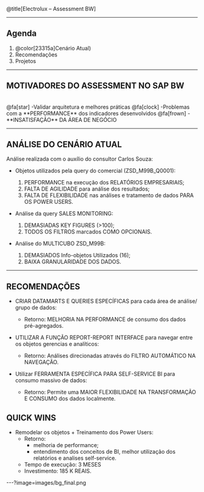 @title[Electrolux – Assessment BW]


---

## Agenda
1. @color[23315a]Cenário Atual)
2. Recomendações
3. Projetos

---

## MOTIVADORES DO ASSESSMENT NO SAP BW
<br>
@fa[star]
-Validar arquitetura e melhores práticas
@fa[clock]
-Problemas com a **PERFORMANCE** dos indicadores desenvolvidos
@fa[frown]
- **INSATISFAÇÃO** DA ÁREA DE NEGÓCIO
<br>

---

## ANÁLISE DO CENÁRIO ATUAL

Análise realizada com o auxílio do consultor Carlos Souza:
- Objetos utilizados pela query do comercial (ZSD_M99B_Q0001):
	1. PERFORMANCE na execução dos RELATÓRIOS EMPRESARIAIS;
	2. FALTA DE AGILIDADE para análise dos resultados;
	3. FALTA DE FLEXIBILIDADE nas análises e tratamento de dados PARA OS POWER USERS.

- Análise da query SALES MONITORING:
	1. DEMASIADAS KEY FIGURES (>100);
	2. TODOS OS FILTROS marcados COMO OPCIONAIS.

- Análise do MULTICUBO ZSD_M99B:
	1. DEMASIADOS Info-objetos Utilizados (16);
	2. BAIXA GRANULARIDADE DOS DADOS.
	
---

## RECOMENDAÇÕES

- CRIAR DATAMARTS E QUERIES ESPECÍFICAS para cada área de análise/ grupo de dados:
	- Retorno: MELHORIA NA PERFORMANCE de consumo dos dados pré-agregados.

- UTILIZAR A FUNÇÃO REPORT-REPORT INTERFACE para navegar entre os objetos gerencias e analíticos:
	- Retorno: Análises direcionadas através do FILTRO AUTOMÁTICO NA NAVEGAÇÃO.

- Utilizar FERRAMENTA ESPECÍFICA PARA SELF-SERVICE BI para consumo massivo de dados:
	- Retorno: Permite uma MAIOR FLEXIBILIDADE NA TRANSFORMAÇÃO E CONSUMO dos dados localmente.
	
## QUICK WINS

- Remodelar os objetos + Treinamento dos Power Users:
	- Retorno: 
		- melhoria de performance;
		- entendimento dos conceitos de BI, melhor utilização dos relatórios e analises self-service.
	- Tempo de execução: 3 MESES
	- Investimento: 185 K REAIS. 
	
	
		
---?image=images/bg_final.png
	
